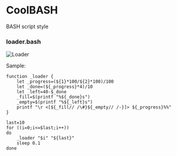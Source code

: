 # CoolBASH
BASH script style

### loader.bash
![Loader](https://raw.githubusercontent.com/zerobyte-id/CoolBASH/master/img/loader-bash.gif)

Sample:
```
function _loader {
    let _progress=(${1}*100/${2}*100)/100
    let _done=(${_progress}*4)/10
    let _left=40-$_done
    _fill=$(printf "%${_done}s")
    _empty=$(printf "%${_left}s")
	printf "\r <[${_fill// /\#}${_empty// /-}]> ${_progress}%%"
}

last=10
for ((i=0;i<=$last;i++))
do
	_loader "$i" "${last}"
	sleep 0.1 
done
```
